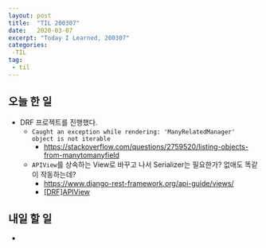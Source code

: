 ```yaml
---
layout: post
title:  "TIL 200307"
date:   2020-03-07
excerpt: "Today I Learned, 200307"
categories: 
 -TIL
tag:
 - til
---
```

## 오늘 한 일

* DRF 프로젝트를 진행했다.
    * `Caught an exception while rendering: 'ManyRelatedManager' object is not iterable`
        * https://stackoverflow.com/questions/2759520/listing-objects-from-manytomanyfield
    * `APIView`를 상속하는 View로 바꾸고 나서 Serializer는 필요한가? 없애도 똑같이 작동하는데?
        * https://www.django-rest-framework.org/api-guide/views/
        * [[DRF]APIView](./2020-03-07-drf-200307.md)

## 내일 할 일

* 